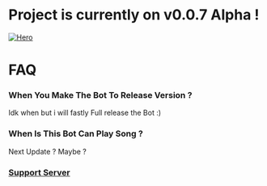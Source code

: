 # Project is currently on v0.0.7 Alpha !

[![Hero](https://i.imgur.com/vuWT8f1.jpg)](https://google.com)

# FAQ

### When You Make The Bot To Release Version ?

Idk when but i will fastly Full release the Bot :)

### When Is This Bot Can Play Song ?

Next Update ? Maybe ?

### [Support Server](https://discord.gg/GCyF49m "Support Server")
